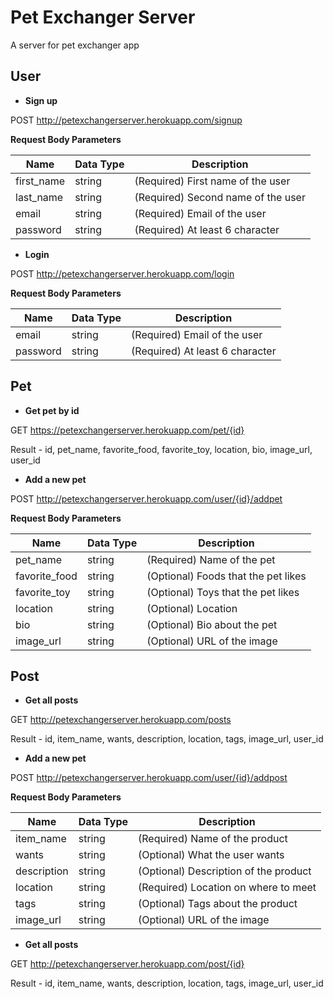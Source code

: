 # Pet Exchanger Server
A server for pet exchanger app

## User

+ **Sign up**

POST http://petexchangerserver.herokuapp.com/signup

**Request Body Parameters**

Name | Data Type | Description
--- | ---- | ---
first_name | string | (Required) First name of the user
last_name | string | (Required) Second name of the user
email | string | (Required) Email of the user
password | string | (Required) At least 6 character

+ **Login**

POST http://petexchangerserver.herokuapp.com/login

**Request Body Parameters**

Name | Data Type | Description
--- | ---- | ---
email | string | (Required) Email of the user
password | string | (Required) At least 6 character

## Pet

+ **Get pet by id**

GET https://petexchangerserver.herokuapp.com/pet/{id}

Result - id, pet_name, favorite_food, favorite_toy, location, bio, image_url, user_id

+ **Add a new pet**

POST http://petexchangerserver.herokuapp.com/user/{id}/addpet

**Request Body Parameters**

Name | Data Type | Description
--- | ---- | ---
pet_name | string | (Required) Name of the pet
favorite_food | string | (Optional) Foods that the pet likes
favorite_toy | string | (Optional) Toys that the pet likes
location | string | (Optional) Location
bio | string | (Optional) Bio about the pet
image_url | string | (Optional) URL of the image

## Post

+ **Get all posts**

GET http://petexchangerserver.herokuapp.com/posts

Result - id, item_name, wants, description, location, tags, image_url, user_id

+ **Add a new pet**

POST http://petexchangerserver.herokuapp.com/user/{id}/addpost

**Request Body Parameters**

Name | Data Type | Description
--- | ---- | ---
item_name | string | (Required) Name of the product
wants | string | (Optional) What the user wants
description | string | (Optional) Description of the product
location | string | (Required) Location on where to meet
tags | string | (Optional) Tags about the product
image_url | string | (Optional) URL of the image

+ **Get all posts**

GET http://petexchangerserver.herokuapp.com/post/{id}

Result - id, item_name, wants, description, location, tags, image_url, user_id